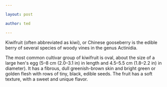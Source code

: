 ```yaml
---

layout: post

author: ted

---
```


Kiwifruit (often abbreviated as kiwi), or Chinese gooseberry is the edible berry of several species of woody vines in the genus Actinidia.



The most common cultivar group of kiwifruit is oval, about the size of a large hen's egg (5–8 cm (2.0–3.1 in) in length and 4.5–5.5 cm (1.8–2.2 in) in diameter). It has a fibrous, dull greenish-brown skin and bright green or golden flesh with rows of tiny, black, edible seeds. The fruit has a soft texture, with a sweet and unique flavor.
